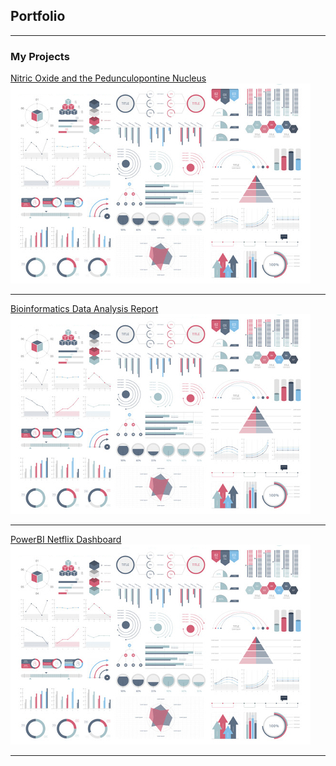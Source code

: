 ## Portfolio

---

### My Projects

[Nitric Oxide and the Pedunculopontine Nucleus](<a href="pdf/Resume.pdf">)
<img src="images/dummy_thumbnail.jpg?raw=true"/>

---
[Bioinformatics Data Analysis Report](/pdf/sample_presentation.pdf)
<img src="images/dummy_thumbnail.jpg?raw=true"/>

---
[PowerBI Netflix Dashboard](http://example.com/)
<img src="images/dummy_thumbnail.jpg?raw=true"/>

---
